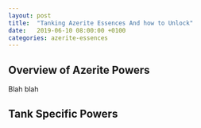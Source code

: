 ```yaml
---
layout: post
title:  "Tanking Azerite Essences And how to Unlock"
date:   2019-06-10 08:00:00 +0100
categories: azerite-essences
---
```


<script>var whTooltips = {colorLinks: true, iconizeLinks: true, renameLinks: true};</script>
<script src="https://wow.zamimg.com/widgets/power.js"></script>

## Overview of Azerite Powers

Blah blah

## Tank Specific Powers
